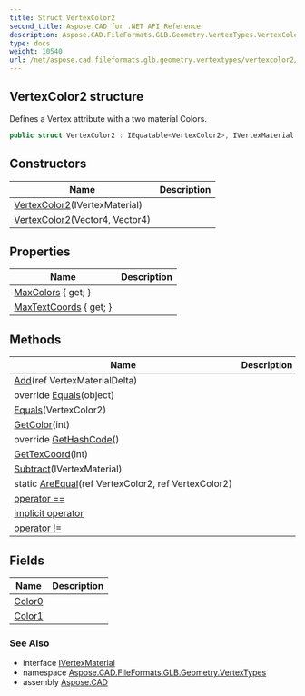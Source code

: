 ```yaml
---
title: Struct VertexColor2
second_title: Aspose.CAD for .NET API Reference
description: Aspose.CAD.FileFormats.GLB.Geometry.VertexTypes.VertexColor2 struct. Defines a Vertex attribute with a two material Colors
type: docs
weight: 10540
url: /net/aspose.cad.fileformats.glb.geometry.vertextypes/vertexcolor2/
---
```

## VertexColor2 structure

Defines a Vertex attribute with a two material Colors.

```csharp
public struct VertexColor2 : IEquatable<VertexColor2>, IVertexMaterial
```

## Constructors

| Name | Description |
| --- | --- |
| [VertexColor2](vertexcolor2/#constructor)(IVertexMaterial) |  |
| [VertexColor2](vertexcolor2/#constructor_1)(Vector4, Vector4) |  |

## Properties

| Name | Description |
| --- | --- |
| [MaxColors](../../aspose.cad.fileformats.glb.geometry.vertextypes/vertexcolor2/maxcolors/) { get; } |  |
| [MaxTextCoords](../../aspose.cad.fileformats.glb.geometry.vertextypes/vertexcolor2/maxtextcoords/) { get; } |  |

## Methods

| Name | Description |
| --- | --- |
| [Add](../../aspose.cad.fileformats.glb.geometry.vertextypes/vertexcolor2/add/)(ref VertexMaterialDelta) |  |
| override [Equals](../../aspose.cad.fileformats.glb.geometry.vertextypes/vertexcolor2/equals/#equals_1)(object) |  |
| [Equals](../../aspose.cad.fileformats.glb.geometry.vertextypes/vertexcolor2/equals/#equals)(VertexColor2) |  |
| [GetColor](../../aspose.cad.fileformats.glb.geometry.vertextypes/vertexcolor2/getcolor/)(int) |  |
| override [GetHashCode](../../aspose.cad.fileformats.glb.geometry.vertextypes/vertexcolor2/gethashcode/)() |  |
| [GetTexCoord](../../aspose.cad.fileformats.glb.geometry.vertextypes/vertexcolor2/gettexcoord/)(int) |  |
| [Subtract](../../aspose.cad.fileformats.glb.geometry.vertextypes/vertexcolor2/subtract/)(IVertexMaterial) |  |
| static [AreEqual](../../aspose.cad.fileformats.glb.geometry.vertextypes/vertexcolor2/areequal/)(ref VertexColor2, ref VertexColor2) |  |
| [operator ==](../../aspose.cad.fileformats.glb.geometry.vertextypes/vertexcolor2/op_equality/) |  |
| [implicit operator](../../aspose.cad.fileformats.glb.geometry.vertextypes/vertexcolor2/op_implicit/) |  |
| [operator !=](../../aspose.cad.fileformats.glb.geometry.vertextypes/vertexcolor2/op_inequality/) |  |

## Fields

| Name | Description |
| --- | --- |
| [Color0](../../aspose.cad.fileformats.glb.geometry.vertextypes/vertexcolor2/color0/) |  |
| [Color1](../../aspose.cad.fileformats.glb.geometry.vertextypes/vertexcolor2/color1/) |  |

### See Also

* interface [IVertexMaterial](../ivertexmaterial/)
* namespace [Aspose.CAD.FileFormats.GLB.Geometry.VertexTypes](../../aspose.cad.fileformats.glb.geometry.vertextypes/)
* assembly [Aspose.CAD](../../)


